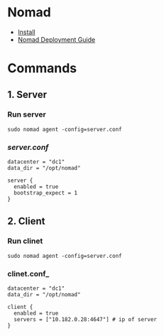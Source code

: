 
# Nomad
- [Install](https://www.nomadproject.io/docs/install)
- [Nomad Deployment Guide](https://learn.hashicorp.com/tutorials/nomad/production-deployment-guide-vm-with-consul#start-nomad)

# Commands
## **1. Server**
### Run server
```
sudo nomad agent -config=server.conf
```
### _server.conf_
```
datacenter = "dc1"
data_dir = "/opt/nomad"

server {
  enabled = true
  bootstrap_expect = 1
}
```

## **2. Client**
### Run clinet
```
sudo nomad agent -config=server.conf
```
### clinet.conf_
```
datacenter = "dc1"
data_dir = "/opt/nomad"

client {
  enabled = true
  servers = ["10.182.0.28:4647"] # ip of server
}

```
